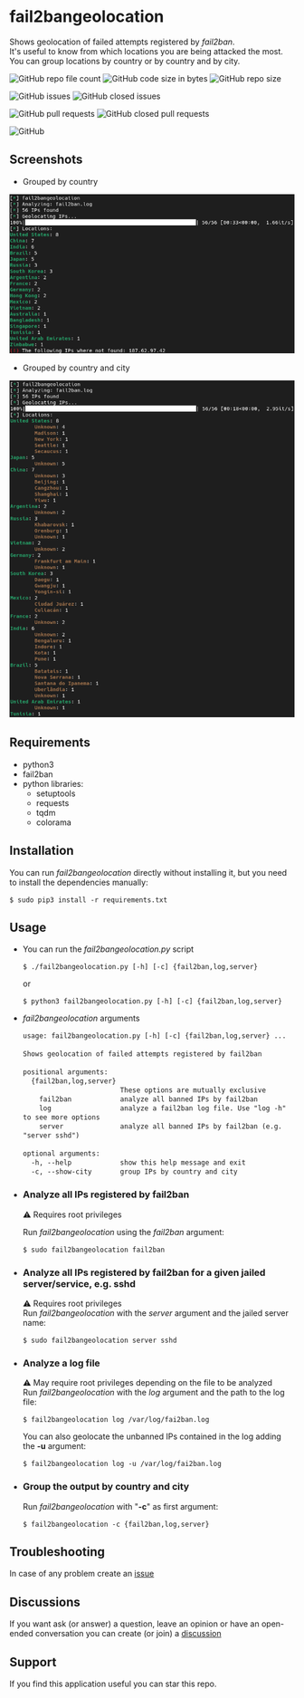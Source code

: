 # fail2bangeolocation

Shows geolocation of failed attempts registered by *fail2ban*.  
It's useful to know from which locations you are being attacked the most.  
You can group locations by country or by country and by city.  

![GitHub repo file count](https://img.shields.io/github/directory-file-count/rubenhortas/fail2bangeolocation)
![GitHub code size in bytes](https://img.shields.io/github/languages/code-size/rubenhortas/fail2bangeolocation)
![GitHub repo size](https://img.shields.io/github/repo-size/rubenhortas/fail2bangeolocation)

![GitHub issues](https://img.shields.io/github/issues-raw/rubenhortas/fail2bangeolocation)
![GitHub closed issues](https://img.shields.io/github/issues-closed-raw/rubenhortas/fail2bangeolocation)

![GitHub pull requests](https://img.shields.io/github/issues-pr-raw/rubenhortas/fail2bangeolocation)
![GitHub closed pull requests](https://img.shields.io/github/issues-pr-closed-raw/rubenhortas/fail2bangeolocation)

![GitHub](https://img.shields.io/github/license/rubenhortas/fail2bangeolocation)

## Screenshots

* Grouped by country
<img src="screenshots/screenshot_grouped_by_country.png" alt="Output grouped by country" width="600">


* Grouped by country and city
<img src="screenshots/screenshot_grouped_by_country_and_city.png" alt="Output grouped by country and city" width="600">

## Requirements

* python3
* fail2ban
* python libraries:
  * setuptools
  * requests
  * tqdm
  * colorama 

## Installation 
You can run *fail2bangeolocation* directly without installing it, but you need to install the dependencies manually:

```shell
$ sudo pip3 install -r requirements.txt
```

## Usage

* You can run the *fail2bangeolocation.py* script

  ```shell
  $ ./fail2bangeolocation.py [-h] [-c] {fail2ban,log,server}
  ```
  or
  ```shell
  $ python3 fail2bangeolocation.py [-h] [-c] {fail2ban,log,server}
  ```

* *fail2bangeolocation* arguments

  ```shell
  usage: fail2bangeolocation.py [-h] [-c] {fail2ban,log,server} ...
  
  Shows geolocation of failed attempts registered by fail2ban
  
  positional arguments:
    {fail2ban,log,server}
                          These options are mutually exclusive
      fail2ban            analyze all banned IPs by fail2ban
      log                 analyze a fail2ban log file. Use "log -h" to see more options
      server              analyze all banned IPs by fail2ban (e.g. "server sshd")
  
  optional arguments:
    -h, --help            show this help message and exit
    -c, --show-city       group IPs by country and city 
  ```

* ### Analyze all IPs registered by fail2ban 

  :warning: Requires root privileges  

  Run *fail2bangeolocation* using the *fail2ban* argument:

  ```shell
  $ sudo fail2bangeolocation fail2ban
  ```

* ### Analyze all IPs registered by fail2ban for a given jailed server/service, e.g. sshd 

  :warning: Requires root privileges  
  Run *fail2bangeolocation* with the *server* argument and the jailed server name:

  ```shell
  $ sudo fail2bangeolocation server sshd
  ```

* ### Analyze a log file
  :warning: May require root privileges depending on the file to be analyzed  
  Run *fail2bangeolocation* with the *log* argument and the path to the log file:

  ```shell
  $ fail2bangeolocation log /var/log/fai2ban.log
  ```

  You can also geolocate the unbanned IPs contained in the log adding the **-u** argument:

  ```shell
  $ fail2bangeolocation log -u /var/log/fai2ban.log
  ```
  
* ### Group the output by country and city
  Run *fail2bangeolocation* with "**-c**" as first argument:

  ```shell
  $ fail2bangeolocation -c {fail2ban,log,server}
  ```
  
## Troubleshooting

In case of any problem create an [issue](https://github.com/rubenhortas/fail2bangeolocation/issues/new)

## Discussions
If you want ask (or answer) a question, leave an opinion or have an open-ended conversation you can create (or join) a [discussion](https://github.com/rubenhortas/fail2bangeolocation/discussions/new)

## Support

If you find this application useful you can star this repo.
